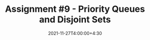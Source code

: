 ---
type: assignment
date: 2021-11-27T4:00:00+4:30
title: 'Assignment #9 - Priority Queues and Disjoint Sets'
pdf: /static_files/assignments/assignment9.pdf
attachment: /static_files/assignments/A9.zip
#solutions: /static_files/assignments
due: 2021-12-4T23:59:00+3:30
---